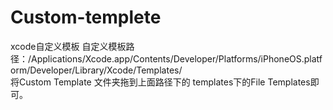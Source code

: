 # Custom-templete
xcode自定义模板
自定义模板路径：/Applications/Xcode.app/Contents/Developer/Platforms/iPhoneOS.platform/Developer/Library/Xcode/Templates/
<br/>将Custom Template 文件夹拖到上面路径下的 templates下的File Templates即可。
